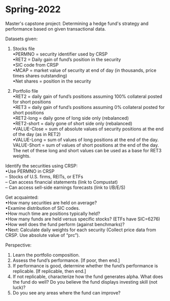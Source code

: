 # Spring-2022
Master's capstone project: Determining a hedge fund's strategy and performance based on given transactional data. 

Datasets given:  
1. Stocks file   
•PERMNO = security identifier used by CRSP  
•RET2 = Daily gain of fund’s position in the security  
•SIC code from CRSP  
•MCAP = market value of security at end of day (in thousands, price times shares
outstanding)  
•Net shares = position in the security  

2. Portfolio file  
•RET2 = daily gain of fund’s positions assuming 100% collateral posted for short positions  
•RET3 = daily gain of fund’s positions assuming 0% collateral posted for short positions  
•RET2-long = daily gone of long side only (rebalanced)  
•RET2-short = daily gone of short side only (rebalanced)  
•VALUE-Close = sum of absolute values of security positions at the end of the day (as
in RET2)  
•VALUE-Long = sum of values of long positions at the end of the day.  
VALUE-Short = sum of values of short positions at the end of the day.  
The net of these long and short values can be used as a base for RET3 weights.  

Identify the securities using CRSP:    
•Use PERMNO in CRSP  
– Stocks of U.S. firms, REITs, or ETFs  
– Can access financial statements (link to Compustat)  
– Can access sell-side earnings forecasts (link to I/B/E/S)  

Get acquainted:  
•How many securities are held on average?  
•Examine distribution of SIC codes.  
•How much time are positions typically held?  
•How many funds are held versus specific stocks? (ETFs have SIC=6276)  
•How well does the fund perform (against benchmarks)?  
•Next: Calculate daily weights for each security (Collect price data from CRSP. Use absolute
value of “prc”).  

Perspective:  
1. Learn the portfolio composition.  
2. Assess the fund’s performance. [If poor, then end.]  
3. If performance is good, determine whether the fund’s performance is replicable. [If
replicable, then end.]  
4. If not replicable, characterize how the fund generates alpha. What does the fund do
well? Do you believe the fund displays investing skill (not luck)?  
5. Do you see any areas where the fund can improve?  
